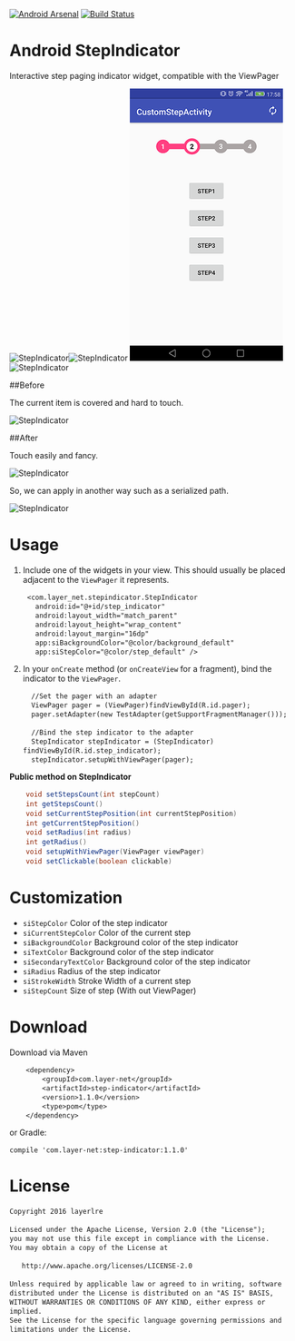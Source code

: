 [![Android Arsenal](https://img.shields.io/badge/Android%20Arsenal-StepIndicator-green.svg?style=true)](https://android-arsenal.com/details/1/5013) [![Build Status](https://api.travis-ci.org/layerlre/StepIndicator.svg?branch=master)](https://api.travis-ci.org/layerlre/StepIndicator)
# Android StepIndicator

Interactive step paging indicator widget, compatible with the ViewPager

![StepIndicator](https://github.com/layerlre/StepIndicator/raw/master/images/port4.gif)![StepIndicator](https://github.com/layerlre/StepIndicator/raw/master/images/port6.gif)
![StepIndicator](https://github.com/layerlre/StepIndicator/raw/master/images/custom_step.png)
![StepIndicator](https://github.com/layerlre/StepIndicator/raw/master/images/land6.gif)

##Before

The current item is covered and hard to touch.

![StepIndicator](https://github.com/layerlre/StepIndicator/raw/master/images/a1.gif)

##After

Touch easily and fancy.

![StepIndicator](https://github.com/layerlre/StepIndicator/raw/master/images/b1.gif)

So, we can apply in another way such as a serialized path.

![StepIndicator](https://github.com/layerlre/StepIndicator/raw/master/images/b2.gif)

# Usage
  1. Include one of the widgets in your view. This should usually be placed
     adjacent to the `ViewPager` it represents.

          <com.layer_net.stepindicator.StepIndicator
            android:id="@+id/step_indicator"
            android:layout_width="match_parent"
            android:layout_height="wrap_content"
            android:layout_margin="16dp"
            app:siBackgroundColor="@color/background_default"
            app:siStepColor="@color/step_default" />

  2. In your `onCreate` method (or `onCreateView` for a fragment), bind the
     indicator to the `ViewPager`.

           //Set the pager with an adapter
           ViewPager pager = (ViewPager)findViewById(R.id.pager);
           pager.setAdapter(new TestAdapter(getSupportFragmentManager()));

           //Bind the step indicator to the adapter
           StepIndicator stepIndicator = (StepIndicator) findViewById(R.id.step_indicator);
           stepIndicator.setupWithViewPager(pager);


**Public method on StepIndicator**
```java
    void setStepsCount(int stepCount)
    int getStepsCount()
    void setCurrentStepPosition(int currentStepPosition)
    int getCurrentStepPosition()
    void setRadius(int radius)
    int getRadius()
    void setupWithViewPager(ViewPager viewPager)
    void setClickable(boolean clickable)
```

# Customization
 * `siStepColor` Color of the step indicator
 * `siCurrentStepColor` Color of the current step
 * `siBackgroundColor` Background color of the step indicator
 * `siTextColor` Background color of the step indicator
 * `siSecondaryTextColor` Background color of the step indicator
 * `siRadius` Radius of the step indicator
 * `siStrokeWidth` Stroke Width of a current step
 * `siStepCount` Size of step (With out ViewPager)

# Download
Download via Maven

        <dependency>
            <groupId>com.layer-net</groupId>
            <artifactId>step-indicator</artifactId>
            <version>1.1.0</version>
            <type>pom</type>
        </dependency>

or Gradle:

    compile 'com.layer-net:step-indicator:1.1.0'


# License

    Copyright 2016 layerlre

    Licensed under the Apache License, Version 2.0 (the "License");
    you may not use this file except in compliance with the License.
    You may obtain a copy of the License at

       http://www.apache.org/licenses/LICENSE-2.0

    Unless required by applicable law or agreed to in writing, software
    distributed under the License is distributed on an "AS IS" BASIS,
    WITHOUT WARRANTIES OR CONDITIONS OF ANY KIND, either express or implied.
    See the License for the specific language governing permissions and
    limitations under the License.
